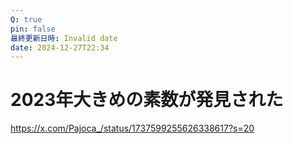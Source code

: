 ```yaml
---
Q: true
pin: false
最終更新日時: Invalid date
date: 2024-12-27T22:34
---
```

# 2023年大きめの素数が発見された

https://x.com/Pajoca_/status/1737599255626338617?s=20